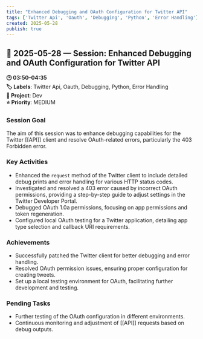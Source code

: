 ```yaml
---
title: "Enhanced Debugging and OAuth Configuration for Twitter API"
tags: ['Twitter Api', 'Oauth', 'Debugging', 'Python', 'Error Handling']
created: 2025-05-28
publish: true
---
```


## 📅 2025-05-28 — Session: Enhanced Debugging and OAuth Configuration for Twitter API

**🕒 03:50–04:35**  
**🏷️ Labels**: Twitter Api, Oauth, Debugging, Python, Error Handling  
**📂 Project**: Dev  
**⭐ Priority**: MEDIUM  


### Session Goal
The aim of this session was to enhance debugging capabilities for the Twitter [[API]] client and resolve OAuth-related errors, particularly the 403 Forbidden error.

### Key Activities
- Enhanced the `request` method of the Twitter client to include detailed debug prints and error handling for various HTTP status codes.
- Investigated and resolved a 403 error caused by incorrect OAuth permissions, providing a step-by-step guide to adjust settings in the Twitter Developer Portal.
- Debugged OAuth 1.0a permissions, focusing on app permissions and token regeneration.
- Configured local OAuth testing for a Twitter application, detailing app type selection and callback URI requirements.

### Achievements
- Successfully patched the Twitter client for better debugging and error handling.
- Resolved OAuth permission issues, ensuring proper configuration for creating tweets.
- Set up a local testing environment for OAuth, facilitating further development and testing.

### Pending Tasks
- Further testing of the OAuth configuration in different environments.
- Continuous monitoring and adjustment of [[API]] requests based on debug outputs.

